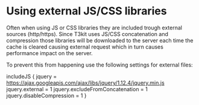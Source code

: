 # Using external JS/CSS libraries

Often when using JS or CSS libraries they are included trough external sources (http/https). Since T3kit uses JS/CSS concatenation and compression those libraries will be downloaded to the  server each time the cache is cleared causing external request which in turn causes performance impact on the server. 

To prevent this from happening use the following settings for external files:

includeJS {
  jquery = https://ajax.googleapis.com/ajax/libs/jquery/1.12.4/jquery.min.js
  jquery.external = 1
  jquery.excludeFromConcatenation = 1
  jquery.disableCompression = 1
}
